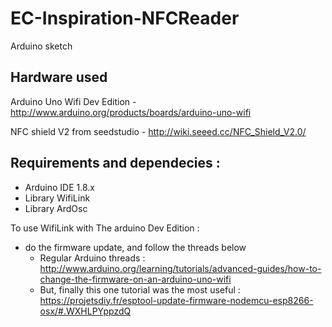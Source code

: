 # EC-Inspiration-NFCReader
Arduino sketch

## Hardware used
Arduino Uno Wifi Dev Edition - http://www.arduino.org/products/boards/arduino-uno-wifi

NFC shield V2 from seedstudio - http://wiki.seeed.cc/NFC_Shield_V2.0/

## Requirements and dependecies :
* Arduino IDE 1.8.x
* Library WifiLink
* Library ArdOsc

To use WifiLink with The arduino Dev Edition :
* do the firmware update, and follow the threads below
  * Regular Arduino threads : http://www.arduino.org/learning/tutorials/advanced-guides/how-to-change-the-firmware-on-an-arduino-uno-wifi
  * But, finally this one tutorial was the most useful : https://projetsdiy.fr/esptool-update-firmware-nodemcu-esp8266-osx/#.WXHLPYppzdQ
